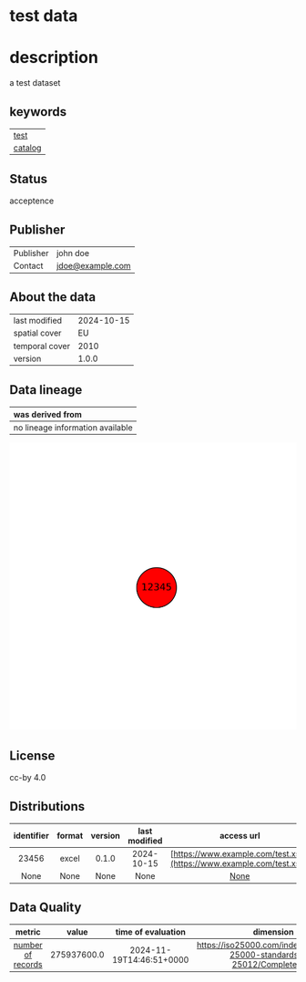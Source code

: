
test data
=========

# description
  
a test dataset
## keywords

||
| :--- |
|[test](iu34jkAWD.md)|
|[catalog](sdfjlhgfvrkhlsfd.md)|

## Status


acceptence
## Publisher

|||
| :--- | :--- |
|Publisher|john doe|
|Contact|jdoe@example.com|

## About the data

|||
| :--- | :--- |
|last modified|2024-10-15|
|spatial cover|EU|
|temporal cover|2010|
|version|1.0.0|

## Data lineage

|was derived from|
| :--- |
|no lineage information available|
  
![Lineage overview](docs/figures/12345_lineage.svg)
## License


cc-by 4.0
## Distributions

|identifier|format|version|last modified|access url|
| :---: | :---: | :---: | :---: | :---: |
|23456|excel|0.1.0|2024-10-15|[https://www.example.com/test.xslx](https://www.example.com/test.xslx)|
|None|None|None|None|[None](None)|

## Data Quality

|metric|value|time of evaluation|dimension|
| :---: | :---: | :---: | :---: |
|[number of records](mwqd83k93k.md)|275937600.0|2024-11-19T14:46:51+0000|https://iso25000.com/index.php/en/iso-25000-standards/iso-25012/Completeness|
